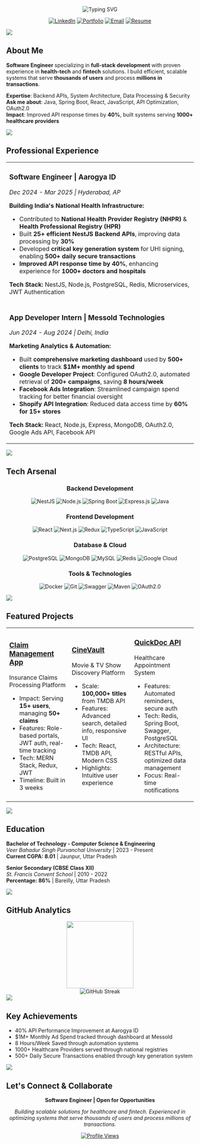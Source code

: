 <div align="center">
  <img src="https://readme-typing-svg.herokuapp.com?font=Fira+Code&weight=600&size=28&pause=1000&color=36BCF7FF&center=true&vCenter=true&random=false&width=700&height=100&lines=Hi%2C+I'm+Kripanshu+Singh;Software+Engineer+%7C+Full+Stack+Developer;MERN+%2B+Spring+Boot+%2B+NestJS;Building+Scalable+Health-Tech+Solutions;Open+to+Opportunities" alt="Typing SVG" />
</div>

<div align="center">
  
[![LinkedIn](https://img.shields.io/badge/-Connect_on_LinkedIn-0077B5?style=for-the-badge&logo=linkedin&logoColor=white)](https://www.linkedin.com/in/kripanshu-singh/)
[![Portfolio](https://img.shields.io/badge/-View_Portfolio-FF5722?style=for-the-badge&logo=google-chrome&logoColor=white)](https://kripanshu.me)
[![Email](https://img.shields.io/badge/-Email_Me-D14836?style=for-the-badge&logo=gmail&logoColor=white)](mailto:kripanshusingh160305@gmail.com)
[![Resume](https://img.shields.io/badge/-Download_Resume-4285F4?style=for-the-badge&logo=google-drive&logoColor=white)](https://drive.google.com/file/d/1UIG07mB0QyYifgF7-42wJ0nWqjPuEr9F/view)

</div>

<img src="https://user-images.githubusercontent.com/73097560/115834477-dbab4500-a447-11eb-908a-139a6edaec5c.gif">

## About Me

**Software Engineer** specializing in **full-stack development** with proven experience in **health-tech** and **fintech** solutions. I build efficient, scalable systems that serve **thousands of users** and process **millions in transactions**.

**Expertise**: Backend APIs, System Architecture, Data Processing & Security  
**Ask me about**:  Java, Spring Boot, React, JavaScript, API Optimization, OAuth2.0  
**Impact**: Improved API response times by **40%**, built systems serving **1000+ healthcare providers**  

<img src="https://user-images.githubusercontent.com/73097560/115834477-dbab4500-a447-11eb-908a-139a6edaec5c.gif">

## Professional Experience

<table>
<tr>
<td>

### Software Engineer | **Aarogya ID**
*Dec 2024 - Mar 2025 | Hyderabad, AP*

**Building India's National Health Infrastructure:**
- Contributed to **National Health Provider Registry (NHPR)** & **Health Professional Registry (HPR)**
- Built **25+ efficient NestJS Backend APIs**, improving data processing by **30%**
- Developed **critical key generation system** for UHI signing, enabling **500+ daily secure transactions**
- **Improved API response time by 40%**, enhancing experience for **1000+ doctors and hospitals**

**Tech Stack:** NestJS, Node.js, PostgreSQL, Redis, Microservices, JWT Authentication

</td>
</tr>
<tr>
<td>

### App Developer Intern | **Messold Technologies**
*Jun 2024 - Aug 2024 | Delhi, India*

**Marketing Analytics & Automation:**
- Built **comprehensive marketing dashboard** used by **500+ clients** to track **$1M+ monthly ad spend**
- **Google Developer Project**: Configured OAuth2.0, automated retrieval of **200+ campaigns**, saving **8 hours/week**
- **Facebook Ads Integration**: Streamlined campaign spend tracking for better financial oversight
- **Shopify API Integration**: Reduced data access time by **60% for 15+ stores**

**Tech Stack:** React, Node.js, Express, MongoDB, OAuth2.0, Google Ads API, Facebook API

</td>
</tr>
</table>

<img src="https://user-images.githubusercontent.com/73097560/115834477-dbab4500-a447-11eb-908a-139a6edaec5c.gif">

## Tech Arsenal

<div align="center">

### Backend Development
![NestJS](https://img.shields.io/badge/-NestJS-E0234E?style=for-the-badge&logo=nestjs&logoColor=white)
![Node.js](https://img.shields.io/badge/-Node.js-339933?style=for-the-badge&logo=node.js&logoColor=white)
![Spring Boot](https://img.shields.io/badge/-Spring%20Boot-6DB33F?style=for-the-badge&logo=spring-boot&logoColor=white)
![Express.js](https://img.shields.io/badge/-Express.js-000000?style=for-the-badge&logo=express&logoColor=white)
![Java](https://img.shields.io/badge/-Java-007396?style=for-the-badge&logo=java&logoColor=white)

### Frontend Development
![React](https://img.shields.io/badge/-React-61DAFB?style=for-the-badge&logo=react&logoColor=black)
![Next.js](https://img.shields.io/badge/-Next.js-000000?style=for-the-badge&logo=next.js&logoColor=white)
![Redux](https://img.shields.io/badge/-Redux-764ABC?style=for-the-badge&logo=redux&logoColor=white)
![TypeScript](https://img.shields.io/badge/-TypeScript-3178C6?style=for-the-badge&logo=typescript&logoColor=white)
![JavaScript](https://img.shields.io/badge/-JavaScript-F7DF1E?style=for-the-badge&logo=javascript&logoColor=black)

### Database & Cloud
![PostgreSQL](https://img.shields.io/badge/-PostgreSQL-336791?style=for-the-badge&logo=postgresql&logoColor=white)
![MongoDB](https://img.shields.io/badge/-MongoDB-47A248?style=for-the-badge&logo=mongodb&logoColor=white)
![MySQL](https://img.shields.io/badge/-MySQL-4479A1?style=for-the-badge&logo=mysql&logoColor=white)
![Redis](https://img.shields.io/badge/-Redis-DC382D?style=for-the-badge&logo=redis&logoColor=white)
![Google Cloud](https://img.shields.io/badge/-Google%20Cloud-4285F4?style=for-the-badge&logo=google-cloud&logoColor=white)

### Tools & Technologies
![Docker](https://img.shields.io/badge/-Docker-2496ED?style=for-the-badge&logo=docker&logoColor=white)
![Git](https://img.shields.io/badge/-Git-F05032?style=for-the-badge&logo=git&logoColor=white)
![Swagger](https://img.shields.io/badge/-Swagger-85EA2D?style=for-the-badge&logo=swagger&logoColor=black)
![Maven](https://img.shields.io/badge/-Maven-C71A36?style=for-the-badge&logo=apache-maven&logoColor=white)
![OAuth2.0](https://img.shields.io/badge/-OAuth2.0-EB5424?style=for-the-badge&logo=auth0&logoColor=white)

</div>

<img src="https://user-images.githubusercontent.com/73097560/115834477-dbab4500-a447-11eb-908a-139a6edaec5c.gif">

## Featured Projects

<div align="center">
<table>
<tr>
<td width="33%">

### [Claim Management App](https://claim-management.vercel.app/)
Insurance Claims Processing Platform
- Impact: Serving **15+ users**, managing **50+ claims**
- Features: Role-based portals, JWT auth, real-time tracking
- Tech: MERN Stack, Redux, JWT
- Timeline: Built in 3 weeks

</td>
<td width="33%">

### [CineVault](https://cinevault-kripanshu.vercel.app/)
Movie & TV Show Discovery Platform
- Scale: **100,000+ titles** from TMDB API
- Features: Advanced search, detailed info, responsive UI
- Tech: React, TMDB API, Modern CSS
- Highlights: Intuitive user experience

</td>
<td width="33%">

### [QuickDoc API](https://healthcare-appointment-system-dgl0.onrender.com/swagger)
Healthcare Appointment System
- Features: Automated reminders, secure auth
- Tech: Redis, Spring Boot, Swagger, PostgreSQL
- Architecture: RESTful APIs, optimized data management
- Focus: Real-time notifications

</td>
</tr>
</table>
</div>

<img src="https://user-images.githubusercontent.com/73097560/115834477-dbab4500-a447-11eb-908a-139a6edaec5c.gif">

## Education

**Bachelor of Technology - Computer Science & Engineering**  
*Veer Bahadur Singh Purvanchal University* | 2023 - Present  
**Current CGPA: 8.01** | Jaunpur, Uttar Pradesh

**Senior Secondary (CBSE Class XII)**  
*St. Francis Convent School* | 2010 - 2022  
**Percentage: 86%** | Bareilly, Uttar Pradesh

<img src="https://user-images.githubusercontent.com/73097560/115834477-dbab4500-a447-11eb-908a-139a6edaec5c.gif">

## GitHub Analytics

<div align="center">
  <img height="180em" src="https://github-readme-stats.vercel.app/api/top-langs/?username=kripanshu-singh&layout=compact&theme=tokyonight"/>
</div>

<div align="center">
  <img src="https://github-readme-streak-stats.herokuapp.com/?user=kripanshu-singh&theme=tokyonight&hide_border=true" alt="GitHub Streak" />
</div>

<img src="https://user-images.githubusercontent.com/73097560/115834477-dbab4500-a447-11eb-908a-139a6edaec5c.gif">

## Key Achievements

- 40% API Performance Improvement at Aarogya ID
- $1M+ Monthly Ad Spend tracked through dashboard at Messold
- 8 Hours/Week Saved through automation systems
- 1000+ Healthcare Providers served through national registries
- 500+ Daily Secure Transactions enabled through key generation system

<img src="https://user-images.githubusercontent.com/73097560/115834477-dbab4500-a447-11eb-908a-139a6edaec5c.gif">

## Let's Connect & Collaborate

<div align="center">

**Software Engineer | Open for Opportunities**

*Building scalable solutions for healthcare and fintech. Experienced in optimizing systems that serve thousands of users and process millions of transactions.*

[![Profile Views](https://komarev.com/ghpvc/?username=kripanshu-singh&label=Profile%20Views&color=0e75b6&style=for-the-badge)](https://github.com/kripanshu-singh)

</div>

